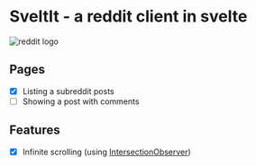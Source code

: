 # SveltIt - a reddit client in svelte

![reddit logo](https://upload.wikimedia.org/wikipedia/commons/5/58/Reddit_logo_new.svg)

## Pages

- [x] Listing a subreddit posts
- [ ] Showing a post with comments

## Features

- [x] Infinite scrolling (using
      [IntersectionObserver](http://developer.mozilla.org/en-US/docs/Web/API/IntersectionObserver))
